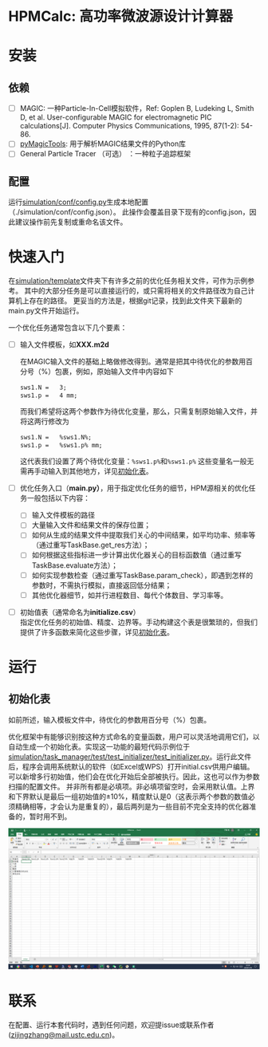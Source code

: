 # HPMCalc: 高功率微波源设计计算器
# 安装
## 依赖

- [ ] MAGIC: 一种Particle-In-Cell模拟软件，Ref: Goplen B, Ludeking L, Smith D, et al. User-configurable MAGIC for electromagnetic PIC calculations\[J\]. Computer Physics Communications, 1995, 87(1-2): 54-86.
- [ ] [pyMagicTools](https://gitee.com/zhangzj-gitee/MagicTools): 用于解析MAGIC结果文件的Python库
- [ ] General Particle Tracer （可选） ：一种粒子追踪框架
## 配置
运行[simulation/conf/config.py](simulation/conf/config.py)生成本地配置（./simulation/conf/config.json）。
此操作会覆盖目录下现有的config.json，因此建议操作前先复制或重命名该文件。

# 快速入门
在[simulation/template](simulation/template)文件夹下有许多之前的优化任务相关文件，可作为示例参考。
其中的大部分任务是可以直接运行的，或只需将相关的文件路径改为自己计算机上存在的路径。
更妥当的方法是，根据git记录，找到此文件夹下最新的main.py文件开始运行。

一个优化任务通常包含以下几个要素：

- [ ] 输入文件模板，如**XXX.m2d**

    在MAGIC输入文件的基础上略做修改得到。通常是把其中待优化的参数用百分号（%）包裹，例如，原始输入文件中内容如下
    ```
    sws1.N =   3; 
    sws1.p =   4 mm;
    ```
    而我们希望将这两个参数作为待优化变量，那么，只需复制原始输入文件，并将这两行修改为
    ```
    sws1.N =   %sws1.N%;
    sws1.p =   %sws1.p% mm;
    ```
    这代表我们设置了两个待优化变量：`%sws1.p%`和`%sws1.p%`
    这些变量名一般无需再手动输入到其他地方，详见[初始化表](##初始化表)。
    
- [ ] 优化任务入口（**main.py）**，用于指定优化任务的细节，HPM源相关的优化任务一般包括以下内容：
    - [ ]  输入文件模板的路径
    - [ ]  大量输入文件和结果文件的保存位置；
    - [ ]  如何从生成的结果文件中提取我们关心的中间结果，如平均功率、频率等（通过重写TaskBase.get_res方法）；
    - [ ]  如何根据这些指标进一步计算出优化器关心的目标函数值（通过重写TaskBase.evaluate方法）；
    - [ ]  如何实现参数检查（通过重写TaskBase.param_check），即遇到怎样的参数时，不需执行模拟，直接返回低分结果；
    - [ ]  其他优化器细节，如并行进程数目、每代个体数目、学习率等。
- [ ] 初始值表（通常命名为**initialize.csv**）    
    指定优化任务的初始值、精度、边界等。手动构建这个表是很繁琐的，但我们提供了许多函数来简化这些步骤，详见[初始化表](##初始化表)。


# 运行
## 初始化表
如前所述，输入模板文件中，待优化的参数用百分号（%）包裹。

优化框架中有能够识别按这种方式命名的变量函数，用户可以灵活地调用它们，以自动生成一个初始化表。实现这一功能的最短代码示例位于[simulation/task_manager/test/test_initializer/test_initializer.py](simulation/task_manager/test/test_initializer/test_initializer.py)。运行此文件后，程序会调用系统默认的软件（如Excel或WPS）打开initial.csv供用户编辑。可以新增多行初始值，他们会在优化开始后全部被执行。因此，这也可以作为参数扫描的配置文件。
并非所有都是必填项。非必填项留空时，会采用默认值。上界和下界默认是最后一组初始值的$\pm10\%$，精度默认是0（这表示两个参数的数值必须精确相等，才会认为是重复的），最后两列是为一些目前不完全支持的优化器准备的，暂时用不到。

![4876881d38128230af36407ca3ccea20.png](.md_attachments/4876881d38128230af36407ca3ccea20.png)

# 联系
在配置、运行本套代码时，遇到任何问题，欢迎提issue或联系作者(zijingzhang@mail.ustc.edu.cn)。